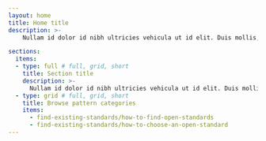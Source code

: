 ```yaml
---
layout: home
title: Home title
description: >- 
    Nullam id dolor id nibh ultricies vehicula ut id elit. Duis mollis, est non commodo luctus, nisi erat porttitor ligula, eget lacinia odio sem nec elit. Cras justo odio, dapibus ac facilisis in, egestas eget quam. Maecenas faucibus mollis interdum. Fusce dapibus, tellus ac cursus commodo, tortor mauris condimentum nibh, ut fermentum massa justo sit amet risus. Aenean lacinia bibendum nulla sed consectetur. Etiam porta sem malesuada magna mollis euismod.

sections:
  items:
  - type: full # full, grid, short
    title: Section title
    description: >-
      Nullam id dolor id nibh ultricies vehicula ut id elit. Duis mollis, est non commodo luctus, nisi erat porttitor ligula, eget lacinia odio sem nec elit.
  - type: grid # full, grid, short
    title: Browse pattern categories
    items:
      - find-existing-standards/how-to-find-open-standards
      - find-existing-standards/how-to-choose-an-open-standard
---
```

